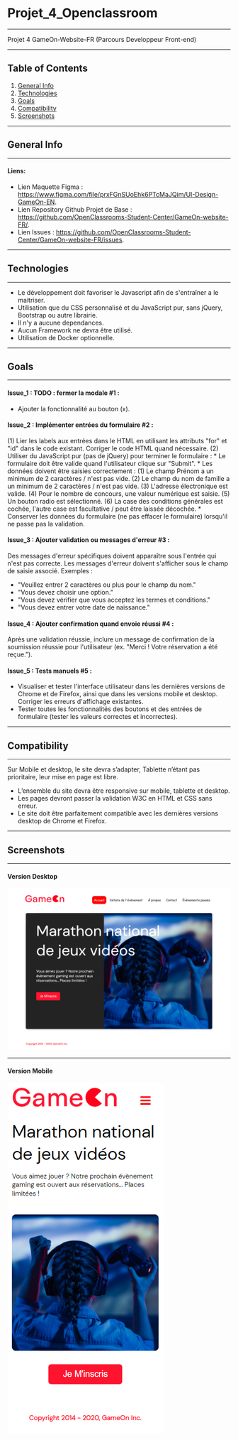 # Projet_4_Openclassroom 
***
Projet 4 GameOn-Website-FR (Parcours Developpeur Front-end)
***

## Table of Contents
1. [General Info](#general-info)
2. [Technologies](#technologies)
3. [Goals](#goals)
4. [Compatibility](#compatibility)
5. [Screenshots](#screenshots)
***

## General Info
***
#### Liens:
* Lien Maquette Figma : https://www.figma.com/file/prxFGnSUoEhk6PTcMaJQim/UI-Design-GameOn-EN.
* Lien Repository Github Projet de Base : https://github.com/OpenClassrooms-Student-Center/GameOn-website-FR/.
* Lien Issues : https://github.com/OpenClassrooms-Student-Center/GameOn-website-FR/issues.



***
## Technologies
***
* Le développement doit favoriser le Javascript afin de s'entraîner a le maitriser.
* Utilisation que du CSS personnalisé et du JavaScript pur, sans jQuery, Bootstrap ou autre librairie.
* Il n'y a aucune dependances.
* Aucun Framework ne devra être utilisé.
* Utilisation de Docker optionnelle.


***
## Goals
***

#### Issue_1 : TODO : fermer la modale #1 :
* Ajouter la fonctionnalité au bouton (x).


#### Issue_2 : Implémenter entrées du formulaire #2 :
(1) Lier les labels aux entrées dans le HTML en utilisant les attributs "for" et "id" dans le code existant. Corriger le code HTML quand nécessaire.
(2) Utiliser du JavaScript pur (pas de jQuery) pour terminer le formulaire :
             * Le formulaire doit être valide quand l'utilisateur clique sur "Submit".
             * Les données doivent être saisies correctement :
                  (1) Le champ Prénom a un minimum de 2 caractères / n'est pas vide.
                  (2) Le champ du nom de famille a un minimum de 2 caractères / n'est pas vide.
                  (3) L'adresse électronique est valide.
                  (4) Pour le nombre de concours, une valeur numérique est saisie.
                  (5) Un bouton radio est sélectionné.
                  (6) La case des conditions générales est cochée, l'autre case est facultative / peut être laissée décochée.
             * Conserver les données du formulaire (ne pas effacer le formulaire) lorsqu'il ne passe pas la validation.
             
#### Issue_3 : Ajouter validation ou messages d'erreur #3 :
Des messages d'erreur spécifiques doivent apparaître sous l'entrée qui n'est pas correcte. 
Les messages d'erreur doivent s'afficher sous le champ de saisie associé. Exemples :
* "Veuillez entrer 2 caractères ou plus pour le champ du nom."
* "Vous devez choisir une option."
* "Vous devez vérifier que vous acceptez les termes et conditions."
* "Vous devez entrer votre date de naissance."

#### Issue_4 : Ajouter confirmation quand envoie réussi #4 :
Après une validation réussie, inclure un message de confirmation de la soumission réussie pour l'utilisateur 
(ex. "Merci ! Votre réservation a été reçue.").

#### Issue_5 : Tests manuels #5 :
* Visualiser et tester l'interface utilisateur dans les dernières versions de Chrome et de Firefox, ainsi que dans les versions mobile et desktop.
Corriger les erreurs d'affichage existantes.
* Tester toutes les fonctionnalités des boutons et des entrées de formulaire (tester les valeurs correctes et incorrectes).

***
## Compatibility
***
Sur Mobile et desktop, le site devra s’adapter, Tablette n’étant pas prioritaire,
leur mise en page est libre.
* L’ensemble du site devra être responsive sur mobile, tablette et desktop.
* Les pages devront passer la validation W3C en HTML et CSS sans erreur.
* Le site doit être parfaitement compatible avec les dernières versions desktop de
Chrome et Firefox.

***
## Screenshots
***

#### Version Desktop                                                              
![Image text](/img/GameOn_Desktop.png/)                                     
***
#### Version Mobile
![Image text](/img/GameOn_Mobile.png/)
